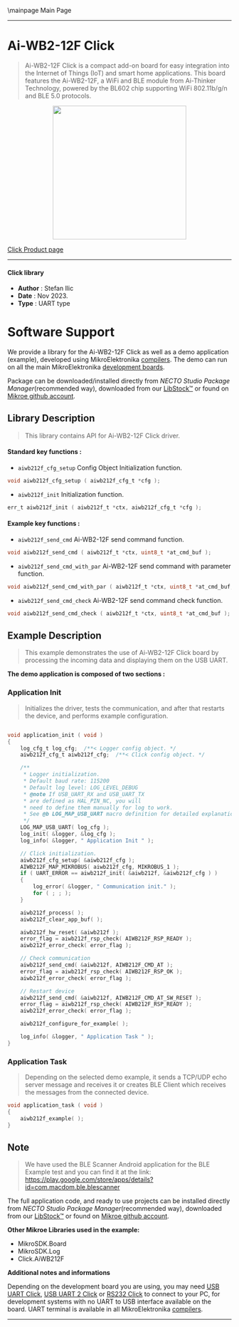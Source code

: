 \mainpage Main Page

---
# Ai-WB2-12F Click

> Ai-WB2-12F Click is a compact add-on board for easy integration into the Internet of Things (IoT) and smart home applications. This board features the Ai-WB2-12F, a WiFi and BLE module from Ai-Thinker Technology, powered by the BL602 chip supporting WiFi 802.11b/g/n and BLE 5.0 protocols.

<p align="center">
  <img src="https://download.mikroe.com/images/click_for_ide/aiwb212f_click.png" height=300px>
</p>

[Click Product page](https://www.mikroe.com/ai-wb2-12f-click)

---


#### Click library

- **Author**        : Stefan Ilic
- **Date**          : Nov 2023.
- **Type**          : UART type


# Software Support

We provide a library for the Ai-WB2-12F Click
as well as a demo application (example), developed using MikroElektronika
[compilers](https://www.mikroe.com/necto-studio).
The demo can run on all the main MikroElektronika [development boards](https://www.mikroe.com/development-boards).

Package can be downloaded/installed directly from *NECTO Studio Package Manager*(recommended way), downloaded from our [LibStock&trade;](https://libstock.mikroe.com) or found on [Mikroe github account](https://github.com/MikroElektronika/mikrosdk_click_v2/tree/master/clicks).

## Library Description

> This library contains API for Ai-WB2-12F Click driver.

#### Standard key functions :

- `aiwb212f_cfg_setup` Config Object Initialization function.
```c
void aiwb212f_cfg_setup ( aiwb212f_cfg_t *cfg );
```

- `aiwb212f_init` Initialization function.
```c
err_t aiwb212f_init ( aiwb212f_t *ctx, aiwb212f_cfg_t *cfg );
```

#### Example key functions :

- `aiwb212f_send_cmd` Ai-WB2-12F send command function.
```c
void aiwb212f_send_cmd ( aiwb212f_t *ctx, uint8_t *at_cmd_buf );
```

- `aiwb212f_send_cmd_with_par` Ai-WB2-12F send command with parameter function.
```c
void aiwb212f_send_cmd_with_par ( aiwb212f_t *ctx, uint8_t *at_cmd_buf, uint8_t *param_buf );
```

- `aiwb212f_send_cmd_check` Ai-WB2-12F send command check function.
```c
void aiwb212f_send_cmd_check ( aiwb212f_t *ctx, uint8_t *at_cmd_buf );
```

## Example Description

> This example demonstrates the use of Ai-WB2-12F Click board by processing
  the incoming data and displaying them on the USB UART.

**The demo application is composed of two sections :**

### Application Init

> Initializes the driver, tests the communication, and after that restarts the device, and performs example configuration.

```c

void application_init ( void ) 
{
    log_cfg_t log_cfg;  /**< Logger config object. */
    aiwb212f_cfg_t aiwb212f_cfg;  /**< Click config object. */

    /** 
     * Logger initialization.
     * Default baud rate: 115200
     * Default log level: LOG_LEVEL_DEBUG
     * @note If USB_UART_RX and USB_UART_TX 
     * are defined as HAL_PIN_NC, you will 
     * need to define them manually for log to work. 
     * See @b LOG_MAP_USB_UART macro definition for detailed explanation.
     */
    LOG_MAP_USB_UART( log_cfg );
    log_init( &logger, &log_cfg );
    log_info( &logger, " Application Init " );

    // Click initialization.
    aiwb212f_cfg_setup( &aiwb212f_cfg );
    AIWB212F_MAP_MIKROBUS( aiwb212f_cfg, MIKROBUS_1 );
    if ( UART_ERROR == aiwb212f_init( &aiwb212f, &aiwb212f_cfg ) ) 
    {
        log_error( &logger, " Communication init." );
        for ( ; ; );
    }

    aiwb212f_process( );
    aiwb212f_clear_app_buf( );

    aiwb212f_hw_reset( &aiwb212f );
    error_flag = aiwb212f_rsp_check( AIWB212F_RSP_READY );
    aiwb212f_error_check( error_flag );

    // Check communication
    aiwb212f_send_cmd( &aiwb212f, AIWB212F_CMD_AT );
    error_flag = aiwb212f_rsp_check( AIWB212F_RSP_OK );
    aiwb212f_error_check( error_flag );

    // Restart device
    aiwb212f_send_cmd( &aiwb212f, AIWB212F_CMD_AT_SW_RESET );
    error_flag = aiwb212f_rsp_check( AIWB212F_RSP_READY );
    aiwb212f_error_check( error_flag );

    aiwb212f_configure_for_example( );

    log_info( &logger, " Application Task " );
}

```

### Application Task

> Depending on the selected demo example, it sends a TCP/UDP echo server message and receives it or 
  creates BLE Client which receives the messages from the connected device.

```c
void application_task ( void ) 
{
    aiwb212f_example( );
}
```

## Note

> We have used the BLE Scanner Android application for the BLE Example test
  and you can find it at the link:
  https://play.google.com/store/apps/details?id=com.macdom.ble.blescanner

The full application code, and ready to use projects can be installed directly from *NECTO Studio Package Manager*(recommended way), downloaded from our [LibStock&trade;](https://libstock.mikroe.com) or found on [Mikroe github account](https://github.com/MikroElektronika/mikrosdk_click_v2/tree/master/clicks).

**Other Mikroe Libraries used in the example:**

- MikroSDK.Board
- MikroSDK.Log
- Click.AiWB212F

**Additional notes and informations**

Depending on the development board you are using, you may need
[USB UART Click](https://www.mikroe.com/usb-uart-click),
[USB UART 2 Click](https://www.mikroe.com/usb-uart-2-click) or
[RS232 Click](https://www.mikroe.com/rs232-click) to connect to your PC, for
development systems with no UART to USB interface available on the board. UART
terminal is available in all MikroElektronika
[compilers](https://shop.mikroe.com/compilers).

---
